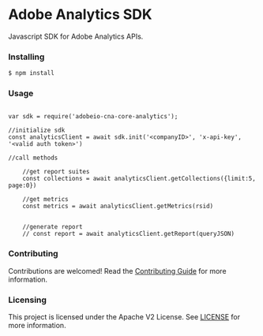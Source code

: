# Adobe Analytics SDK
Javascript SDK for Adobe Analytics APIs.


### Installing 

```bash
$ npm install
```

### Usage
```

var sdk = require('adobeio-cna-core-analytics');

//initialize sdk
const analyticsClient = await sdk.init('<companyID>', 'x-api-key', '<valid auth token>')

//call methods

    //get report suites
    const collections = await analyticsClient.getCollections({limit:5, page:0})

    //get metrics
    const metrics = await analyticsClient.getMetrics(rsid)


    //generate report
    // const report = await analyticsClient.getReport(queryJSON)
``` 

### Contributing

Contributions are welcomed! Read the [Contributing Guide](./.github/CONTRIBUTING.md) for more information.

### Licensing

This project is licensed under the Apache V2 License. See [LICENSE](LICENSE) for more information.
